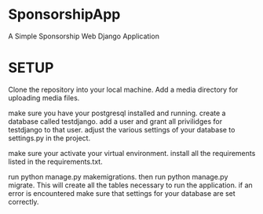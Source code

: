 # SponsorshipApp
A Simple Sponsorship Web Django Application

# SETUP
Clone the repository into your local machine.
Add a media directory for uploading media files.

make sure you have your postgresql installed and running.
create a database called testdjango.
add a user and grant all privilidges for testdjango to that user.
adjust the various settings of your database to settings.py in the project.

make sure your activate your virtual environment.
install all the requirements listed in the requirements.txt.

run python manage.py makemigrations.
then run python manage.py migrate. This will create all the tables necessary to run the application.
if an error is encountered make sure that settings for your database are set correctly.
